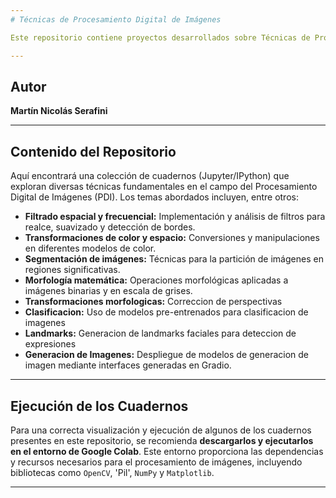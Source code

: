 ```yaml
---
# Técnicas de Procesamiento Digital de Imágenes

Este repositorio contiene proyectos desarrollados sobre Técnicas de Procesamiento Digital de Imágenes.

---
```


## Autor

**Martín Nicolás Serafini**

---

## Contenido del Repositorio

Aquí encontrará una colección de cuadernos (Jupyter/IPython) que exploran diversas técnicas fundamentales en el campo del Procesamiento Digital de Imágenes (PDI). Los temas abordados incluyen, entre otros:

* **Filtrado espacial y frecuencial:** Implementación y análisis de filtros para realce, suavizado y detección de bordes.
* **Transformaciones de color y espacio:** Conversiones y manipulaciones en diferentes modelos de color.
* **Segmentación de imágenes:** Técnicas para la partición de imágenes en regiones significativas.
* **Morfología matemática:** Operaciones morfológicas aplicadas a imágenes binarias y en escala de grises.
* **Transformaciones morfologicas:** Correccion de perspectivas
* **Clasificacion:** Uso de modelos pre-entrenados para clasificacion de imagenes
* **Landmarks:** Generacion de landmarks faciales para deteccion de expresiones
* **Generacion de Imagenes:** Despliegue de modelos de generacion de imagen mediante interfaces generadas en Gradio.
---

## Ejecución de los Cuadernos

Para una correcta visualización y ejecución de algunos de los cuadernos presentes en este repositorio, se recomienda **descargarlos y ejecutarlos en el entorno de Google Colab**. Este entorno proporciona las dependencias y recursos necesarios para el procesamiento de imágenes, incluyendo bibliotecas como `OpenCV`, 'Pil', `NumPy` y `Matplotlib`.

---

